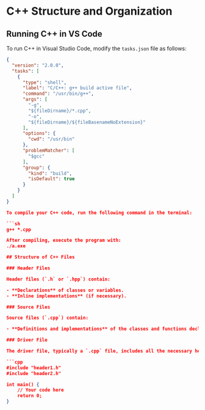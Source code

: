 # C++ Structure and Organization

## Running C++ in VS Code

To run C++ in Visual Studio Code, modify the `tasks.json` file as follows:

```json
{
  "version": "2.0.0",
  "tasks": [
    {
      "type": "shell",
      "label": "C/C++: g++ build active file",
      "command": "/usr/bin/g++",
      "args": [
        "-g",
        "${fileDirname}/*.cpp",
        "-o",
        "${fileDirname}/${fileBasenameNoExtension}"
      ],
      "options": {
        "cwd": "/usr/bin"
      },
      "problemMatcher": [
        "$gcc"
      ],
      "group": {
        "kind": "build",
        "isDefault": true
      }
    }
  ]
}

To compile your C++ code, run the following command in the terminal:

```sh
g++ *.cpp

After compiling, execute the program with:
./a.exe

## Structure of C++ Files

### Header Files

Header files (`.h` or `.hpp`) contain:

- **Declarations** of classes or variables.
- **Inline implementations** (if necessary).

### Source Files

Source files (`.cpp`) contain:

- **Definitions and implementations** of the classes and functions declared in the header files.

### Driver File

The driver file, typically a `.cpp` file, includes all the necessary header files and contains the `main` function:

```cpp
#include "header1.h"
#include "header2.h"

int main() {
    // Your code here
    return 0;
}
